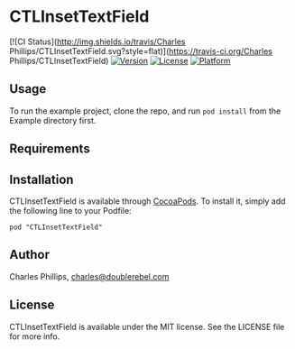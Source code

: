 # CTLInsetTextField

[![CI Status](http://img.shields.io/travis/Charles Phillips/CTLInsetTextField.svg?style=flat)](https://travis-ci.org/Charles Phillips/CTLInsetTextField)
[![Version](https://img.shields.io/cocoapods/v/CTLInsetTextField.svg?style=flat)](http://cocoadocs.org/docsets/CTLInsetTextField)
[![License](https://img.shields.io/cocoapods/l/CTLInsetTextField.svg?style=flat)](http://cocoadocs.org/docsets/CTLInsetTextField)
[![Platform](https://img.shields.io/cocoapods/p/CTLInsetTextField.svg?style=flat)](http://cocoadocs.org/docsets/CTLInsetTextField)

## Usage

To run the example project, clone the repo, and run `pod install` from the Example directory first.

## Requirements

## Installation

CTLInsetTextField is available through [CocoaPods](http://cocoapods.org). To install
it, simply add the following line to your Podfile:

    pod "CTLInsetTextField"

## Author

Charles Phillips, charles@doublerebel.com

## License

CTLInsetTextField is available under the MIT license. See the LICENSE file for more info.

